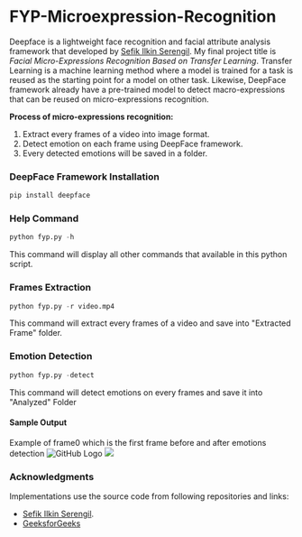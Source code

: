 # FYP-Microexpression-Recognition
Deepface is a lightweight face recognition and facial attribute analysis framework that developed by [Sefik Ilkin Serengil](http://https://github.com/serengil/deepface#face-recognition.com). My final project title is *Facial Micro-Expressions Recognition Based on Transfer Learning*. Transfer Learning is a machine learning method where a model is trained for a task is reused as the starting point for a model on other task. Likewise, DeepFace framework already have a pre-trained model to detect macro-expressions that can be reused on micro-expressions recognition.

__Process of micro-expressions recognition:__
1. Extract every frames of a video into image format.
1. Detect emotion on each frame using DeepFace framework.
1. Every detected emotions will be saved in a folder.




### DeepFace Framework Installation

```python
pip install deepface
```

### Help Command
```python
python fyp.py -h
```
This command will display all other commands that available in this python script.

### Frames Extraction
```python
python fyp.py -r video.mp4
```
This command will extract every frames of a video and save into "Extracted Frame" folder. 

### Emotion Detection
```python
python fyp.py -detect
```
This command will detect emotions on every frames and save it into "Analyzed" Folder

#### Sample Output
Example of frame0 which is the first frame before and after emotions detection
![GitHub Logo](https://github.com/alvinlim99/FYP-Microexpression-Recognition/blob/main/Extracted%20Frames/frame0.jpg)
![](https://github.com/alvinlim99/FYP-Microexpression-Recognition/blob/main/Analyzed/analyzed_0.jpg)

### Acknowledgments
Implementations use the source code from following repositories and links:
* [Sefik Ilkin Serengil](https://github.com/serengil/deepface). 
* [GeeksforGeeks](https://www.geeksforgeeks.org/extract-images-from-video-in-python/)
